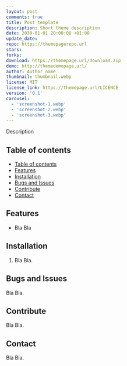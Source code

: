 ```yaml
---
layout: post
comments: true
title: Post template
description: Short theme description 
date: 2030-01-01 20:00:00 +01:00
update_date:
repo: https://themepagerepo.url
stars:
forks:
download: https://themepage.url/download.zip
demo: http://themedemopage.url/
author: Author name
thumbnail: thumbnail.webp
license: MIT
license_link: https://themepage.url/LICENCE
version: '0.1'
carousel:
  - 'screenshot-1.webp'
  - 'screenshot-2.webp'
  - 'screenshot-3.webp'
---
```


Description

## Table of contents

- [Table of contents](#table-of-contents)
- [Features](#features)
- [Installation](#installation)
- [Bugs and Issues](#bugs-and-issues)
- [Contribute](#contribute)
- [Contact](#contact)

## Features

- Bla Bla

## Installation

1. Bla Bla.

## Bugs and Issues

Bla Bla.

## Contribute

Bla Bla.

## Contact

Bla Bla.
